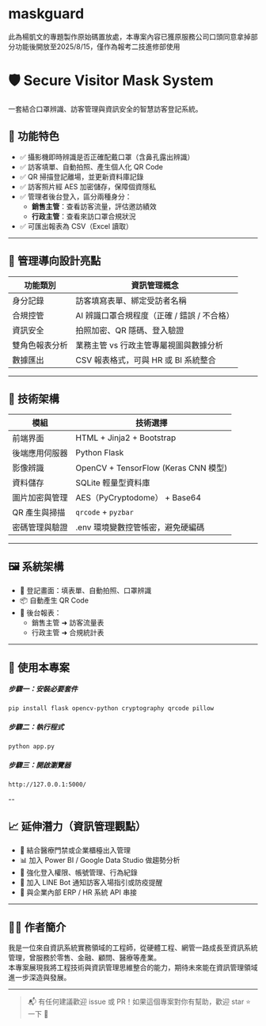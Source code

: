 # maskguard
此為楊凱文的專題製作原始碼置放處，本專案內容已獲原服務公司口頭同意拿掉部分功能後開放至2025/8/15，僅作為報考二技進修部使用


# 🛡️ Secure Visitor Mask System

一套結合口罩辨識、訪客管理與資訊安全的智慧訪客登記系統。

## 🎯 功能特色

- ✅ 攝影機即時辨識是否正確配戴口罩（含鼻孔露出辨識）
- ✅ 訪客填單、自動拍照、產生個人化 QR Code
- ✅ QR 掃描登記離場，並更新資料庫記錄
- ✅ 訪客照片經 AES 加密儲存，保障個資隱私
- ✅ 管理者後台登入，區分兩種身分：
  - **銷售主管**：查看訪客流量，評估邀訪績效
  - **行政主管**：查看來訪口罩合規狀況
- ✅ 可匯出報表為 CSV（Excel 讀取）

---

## 📌 管理導向設計亮點

| 功能類別       | 資訊管理概念                           |
|----------------|----------------------------------------|
| 身分記錄       | 訪客填寫表單、綁定受訪者名稱            |
| 合規控管       | AI 辨識口罩合規程度（正確 / 錯誤 / 不合格） |
| 資訊安全       | 拍照加密、QR 隱碼、登入驗證             |
| 雙角色報表分析 | 業務主管 vs 行政主管專屬視圖與數據分析     |
| 數據匯出       | CSV 報表格式，可與 HR 或 BI 系統整合     |

---

## 🧠 技術架構

| 模組              | 技術選擇                            |
|-------------------|-------------------------------------|
| 前端界面          | HTML + Jinja2 + Bootstrap           |
| 後端應用伺服器    | Python Flask                        |
| 影像辨識          | OpenCV + TensorFlow (Keras CNN 模型)|
| 資料儲存          | SQLite 輕量型資料庫                  |
| 圖片加密與管理    | AES（PyCryptodome） + Base64         |
| QR 產生與掃描     | `qrcode` + `pyzbar`                 |
| 密碼管理與驗證    | .env 環境變數控管帳密，避免硬編碼       |

---

## 🖼️ 系統架構

- 📸 登記畫面：填表單、自動拍照、口罩辨識
- 📦 自動產生 QR Code
- 🧾 後台報表：
  - 銷售主管 ➜ 訪客流量表
  - 行政主管 ➜ 合規統計表

---

## 📁 使用本專案

##### 步驟一：安裝必要套件
`pip install flask opencv-python cryptography qrcode pillow`

##### 步驟二：執行程式
`python app.py`

##### 步驟三：開啟瀏覽器
`http://127.0.0.1:5000/`

--

## 📈 延伸潛力（資訊管理觀點）

- 🏥 結合醫療門禁或企業櫃檯出入管理
- 📊 加入 Power BI / Google Data Studio 做趨勢分析
- 🔐 強化登入權限、帳號管理、行為紀錄
- 🔁 加入 LINE Bot 通知訪客入場指引或防疫提醒
- 🧾 與企業內部 ERP / HR 系統 API 串接

---

## 🙋‍♂️ 作者簡介

我是一位來自資訊系統實務領域的工程師，從硬體工程、網管一路成長至資訊系統管理，曾服務於零售、金融、顧問、醫療等產業。  
本專案展現我將工程技術與資訊管理思維整合的能力，期待未來能在資訊管理領域進一步深造與發展。

---

> 📬 有任何建議歡迎 issue 或 PR！如果這個專案對你有幫助，歡迎 star ⭐ 一下 🙌
